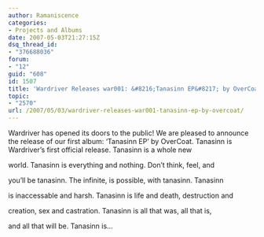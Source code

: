 ```yaml
---
author: Ramaniscence
categories:
- Projects and Albums
date: 2007-05-03T21:27:15Z
dsq_thread_id:
- "376688036"
forum:
- "12"
guid: "608"
id: 1507
title: 'Wardriver Releases war001: &#8216;Tanasinn EP&#8217; by OverCoat'
topic:
- "2570"
url: /2007/05/03/wardriver-releases-war001-tanasinn-ep-by-overcoat/
---
```


Wardriver has opened its doors to the public! We are pleased to announce the release of our first album: &#8216;Tanasinn EP&#8217; by OverCoat. Tanasinn is Wardriver&#8217;s first official release. Tanasinn is a whole new
  
world. Tanasinn is everything and nothing. Don&#8217;t think, feel, and
  
you&#8217;ll be tanasinn. The infinite, is possible, with tanasinn. Tanasinn
  
is inaccessable and harsh. Tanasinn is life and death, destruction and
  
creation, sex and castration. Tanasinn is all that was, all that is,
  
and all that will be. Tanasinn is&#8230;